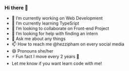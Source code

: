 ### Hi there 👋



- 🔭 I’m currently working on Web Development 
- 🌱 I’m currently learning TypeSript
- 👯 I’m looking to collaborate on Front-end Project
- 🤔 I’m looking for help with finding an intern
- 💬 Ask me about any things
- 📫 How to reach me @hezzipham on every social media
- 😄 Pronouns she/her
- ⚡ Fun fact I move every 2 years 🤣
- Let me know if you want learn code with me! 
